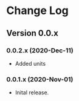 # Change Log

## Version 0.0.x

### 0.0.2.x (2020-Dec-11)

- Added units

### 0.0.1.x (2020-Nov-01)

- Inital release.
